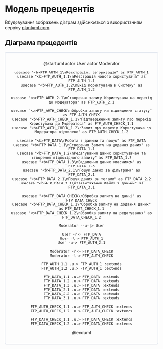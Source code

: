 # Модель прецедентів

Вбудовування зображень діаграм здійснюється з використанням сервісу [plantuml.com](https://plantuml.com/).

## Діаграма прецедентів

<center style="
    border-radius:4px;
    border: 1px solid #cfd7e6;
    box-shadow: 0 1px 3px 0 rgba(89,105,129,.05), 0 1px 1px 0 rgba(0,0,0,.025);
    padding: 1em;"
>

@startuml
    actor User
    actor Moderator

    usecase "<b>FTP_AUTH_1\nРеєстрація, авторизація" as FTP_AUTH_1
    usecase "<b>FTP_AUTH_1.1\nРеєстрація нового користувача" as FTP_AUTH_1.1
    usecase "<b>FTP_AUTH_1.2\nВхід користувача в Систему" as FTP_AUTH_1.2

    usecase "<b>FTP_AUTH_2.1\nСтворення запиту Користувача на перехід до Модератора" as FTP_AUTH_2.1

    usecase "<b>FTP_AUTH_CHECK\nОбробка запиту на підвищення статусу" as FTP_AUTH_CHECK
    usecase "<b>FTP_AUTH_CHECK_1.1\nПідтвердження запиту про перехід Користувача до Модератора" as FTP_AUTH_CHECK_1.1
    usecase "<b>FTP_AUTH_CHECK_1.2\nЗапит про перехід Користувача до Модератора відхилено" as FTP_AUTH_CHECK_1.2

    usecase "<b>FTP_DATA\nРобота з даними та пошук" as FTP_DATA
    usecase "<b>FTP_DATA_1.1\nСтворення Запиту на додання даних" as FTP_DATA_1.1
    usecase "<b>FTP_DATA_1.2\nРедагування даних користувачем та створення відповідного запиту" as FTP_DATA_1.2
    usecase "<b>FTP_DATA_1.3\nВидалення даних власником" as FTP_DATA_1.3
    usecase "<b>FTP_DATA_2.1\nПошук даних за фільтрами" as FTP_DATA_2.1
    usecase "<b>FTP_DATA_2.1\nПошук даних за тегами" as FTP_DATA_2.2
    usecase "<b>FTP_DATA_3.1\nЗавантаження Файлу з даними" as FTP_DATA_3.1

    usecase "<b>FTP_DATA_CHECK\nОбробка запиту на данні" as FTP_DATA_CHECK
    usecase "<b>FTP_DATA_CHECK_1.1\nОбробка запиту на додання даних" as FTP_DATA_CHECK_1.1
    usecase "<b>FTP_DATA_CHECK_1.2\nОбробка запиту на редагування" as FTP_DATA_CHECK_1.2

    Moderator --u-|> User

    User -r-> FTP_DATA
    User -l-> FTP_AUTH_1
    User -u-> FTP_AUTH_2.1

    Moderator -r-> FTP_DATA_CHECK
    Moderator -l-> FTP_AUTH_CHECK

    FTP_AUTH_1.1 .u.> FTP_AUTH_1 :extends
    FTP_AUTH_1.2 .u.> FTP_AUTH_1 :extends

    FTP_DATA_1.1 .u.> FTP_DATA :extends
    FTP_DATA_1.2 .u.> FTP_DATA :extends
    FTP_DATA_1.3 .u.> FTP_DATA :extends
    FTP_DATA_2.1 .u.> FTP_DATA :extends
    FTP_DATA_2.2 .u.> FTP_DATA :extends
    FTP_DATA_3.1 .u.> FTP_DATA :extends

    FTP_AUTH_CHECK_1.1 .u.> FTP_AUTH_CHECK :extends
    FTP_AUTH_CHECK_1.2 .u.> FTP_AUTH_CHECK :extends

    FTP_DATA_CHECK_1.1 .u.> FTP_DATA_CHECK :extends
    FTP_DATA_CHECK_1.2 .u.> FTP_DATA_CHECK :extends
@enduml

</center>
